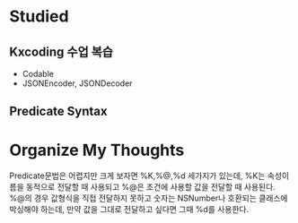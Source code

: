 # Studied

## Kxcoding 수업 복습
- Codable
- JSONEncoder, JSONDecoder

## Predicate Syntax

# Organize My Thoughts
Predicate문법은 어렵지만 크게 보자면 %K,%@,%d 세가지가 있는데, %K는 속성이름을 동적으로 전달할 때 사용되고 %@은 조건에 사용할 값을 전달할 때 사용된다. %@의 경우 값형식을 직접 전달하지 못하고 숫자는 NSNumber나 호환되는 클래스에 박싱해야 하는데, 만약 값을 그대로 전달하고 싶다면 그때 %d를 사용한다.


